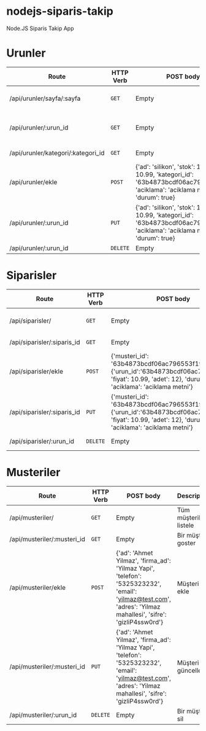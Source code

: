 # nodejs-siparis-takip

Node.JS Siparis Takip App

# Urunler

|   Route   |   HTTP Verb   |   POST body   |   Description |
|   --- |   --- |   --- |   --- |
|   /api/urunler/sayfa/:sayfa |   `GET` |   Empty |   Tüm ürünleri listele |
|   /api/urunler/:urun_id |   `GET` |   Empty |   Bir kategorideki ürünleri göster |
|   /api/urunler/kategori/:kategori_id |   `GET` |   Empty |   Bir ürünü göster |
|   /api/urunler/ekle |   `POST` |   {'ad': 'silikon', 'stok': 123, 'fiyat': 10.99, 'kategori_id': '63b4873bcdf06ac796553f19', 'aciklama': 'aciklama metni', 'durum': true} |   Ürüm ekle |
|   /api/urunler/:urun_id |   `PUT` |   {'ad': 'silikon', 'stok': 123, 'fiyat': 10.99, 'kategori_id': '63b4873bcdf06ac796553f19', 'aciklama': 'aciklama metni', 'durum': true} |   Ürüm güncelleme |
|   /api/urunler/:urun_id |   `DELETE` |   Empty |   Bir ürünü sil |

# Siparisler

|   Route   |   HTTP Verb   |   POST body   |   Description |
|   --- |   --- |   --- |   --- |
|   /api/siparisler/ |   `GET` |   Empty |   Tüm siparisleri listele |
|   /api/siparisler/:siparis_id |   `GET` |   Empty |   Bir siparisi goster |
|   /api/siparisler/ekle |   `POST` |   {'musteri_id': '63b4873bcdf06ac796553f19', 'urunler': {'urun_id':'63b4873bcdf06ac796553f19', 'fiyat': 10.99, 'adet': 12}, 'durum': true, 'aciklama': 'aciklama metni'} |   Sipariş ekle |
|   /api/siparisler/:siparis_id |   `PUT` |   {'musteri_id': '63b4873bcdf06ac796553f19', 'urunler': {'urun_id':'63b4873bcdf06ac796553f19', 'fiyat': 10.99, 'adet': 12}, 'durum': true, 'aciklama': 'aciklama metni'} |   Sipariş güncelleme    |
|   /api/siparisler/:urun_id |   `DELETE` |   Empty |   Bir sipariş sil |

# Musteriler

|   Route   |   HTTP Verb   |   POST body   |   Description |
|   --- |   --- |   --- |   --- |
|   /api/musteriler/ |   `GET` |   Empty |   Tüm müşterileri listele |
|   /api/musteriler/:musteri_id |   `GET` |   Empty |   Bir müşteri goster |
|   /api/musteriler/ekle |   `POST` |   {'ad': 'Ahmet Yilmaz', 'firma_ad': 'Yilmaz Yapi', 'telefon': '5325323232', 'email': 'yilmaz@test.com', 'adres': 'Yilmaz mahallesi', 'sifre': 'gizliP4ssw0rd'} |   Müşteri ekle |
|   /api/musteriler/:musteri_id |   `PUT` |   {'ad': 'Ahmet Yilmaz', 'firma_ad': 'Yilmaz Yapi', 'telefon': '5325323232', 'email': 'yilmaz@test.com', 'adres': 'Yilmaz mahallesi', 'sifre': 'gizliP4ssw0rd'} |   Müşteri güncelleme |
|   /api/musteriler/:urun_id |   `DELETE` |   Empty |   Bir müşteri sil |